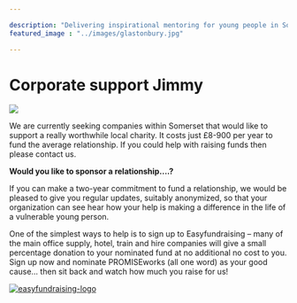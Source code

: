 ```yaml
---

description: "Delivering inspirational mentoring for young people in Somerset"
featured_image : "../images/glastonbury.jpg"

---
```


# Corporate support Jimmy

<img src="../images/Business.jpg" style="width:auto"/>

We are currently seeking companies within Somerset that would like to support a really worthwhile local charity.  It costs just £8-900 per year to fund the average relationship.  If you could help with raising funds then please contact us.

**Would you like to sponsor a relationship….?**

If you can make a two-year commitment to fund a relationship, we would be pleased to give you regular updates, suitably anonymized, so that your organization can see hear how your help is making a difference in the life of a vulnerable young person.

One of the simplest ways to help is to sign up to Easyfundraising – many of the main office supply, hotel, train and hire companies will give a small percentage donation to your nominated fund at no additional no cost to you.  Sign up now and nominate PROMISEworks (all one word) as your good cause… then sit back and watch how much you raise for us!

<a href="http://promiseworks.org.uk/?page_id=1321"><img class="alignnone size-medium wp-image-1327" alt="easyfundraising-logo" src="http://promiseworks.org.uk/wp-content/uploads/2014/12/easyfundraising-logo-300x58.png" style="width:auto"></a>
